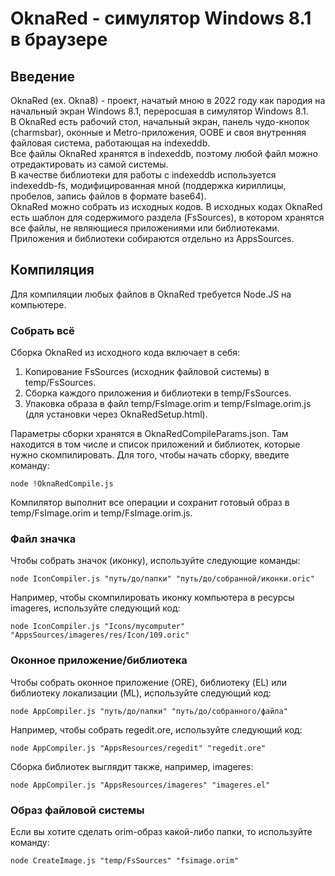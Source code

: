 # OknaRed - симулятор Windows 8.1 в браузере
## Введение
OknaRed (ex. Okna8) - проект, начатый мною в 2022 году как пародия на начальный экран Windows 8.1, переросшая в симулятор Windows 8.1. \
В OknaRed есть рабочий стол, начальный экран, панель чудо-кнопок (charmsbar), оконные и Metro-приложения, OOBE и своя внутренняя файловая система, работающая на indexeddb. \
Все файлы OknaRed хранятся в indexeddb, поэтому любой файл можно отредактировать из самой системы. \
В качестве библиотеки для работы с indexeddb используется indexeddb-fs, модифицированная мной (поддержка кириллицы, пробелов, запись файлов в формате base64). \
OknaRed можно собрать из исходных кодов. В исходных кодах OknaRed есть шаблон для содержимого раздела (FsSources), в котором хранятся все файлы, не являющиеся приложениями или библиотеками. Приложения и библиотеки собираются отдельно из AppsSources.
## Компиляция
Для компиляции любых файлов в OknaRed требуется Node.JS на компьютере.
### Собрать всё
Сборка OknaRed из исходного кода включает в себя:
1. Копирование FsSources (исходник файловой системы) в temp/FsSources.
2. Сборка каждого приложения и библиотеки в temp/FsSources.
3. Упаковка образа в файл temp/FsImage.orim и temp/FsImage.orim.js (для установки через OknaRedSetup.html).
   
Параметры сборки хранятся в OknaRedCompileParams.json. Там находится в том числе и список приложений и библиотек, которые нужно скомпилировать.
Для того, чтобы начать сборку, введите команду:
```batch
node !OknaRedCompile.js
```
Компилятор выполнит все операции и сохранит готовый образ в temp/FsImage.orim и temp/FsImage.orim.js.
### Файл значка
Чтобы собрать значок (иконку), используйте следующие команды:
```batch
node IconCompiler.js "путь/до/папки" "путь/до/собранной/иконки.oric"
```
Например, чтобы скомпилировать иконку компьютера в ресурсы imageres, используйте следующий код:
```batch
node IconCompiler.js "Icons/mycomputer" "AppsSources/imageres/res/Icon/109.oric"
```
### Оконное приложение/библиотека
Чтобы собрать оконное приложение (ORE), библиотеку (EL) или библиотеку локализации (ML), используйте следующий код:
```batch
node AppCompiler.js "путь/до/папки" "путь/до/собранного/файла" 
```
Например, чтобы собрать regedit.ore, используйте следующий код:
```batch
node AppCompiler.js "AppsResources/regedit" "regedit.ore" 
```
Сборка библиотек выглядит также, например, imageres:
```batch
node AppCompiler.js "AppsResources/imageres" "imageres.el" 
```
### Образ файловой системы
Если вы хотите сделать orim-образ какой-либо папки, то используйте команду:
```batch
node CreateImage.js "temp/FsSources" "fsimage.orim" 
```
